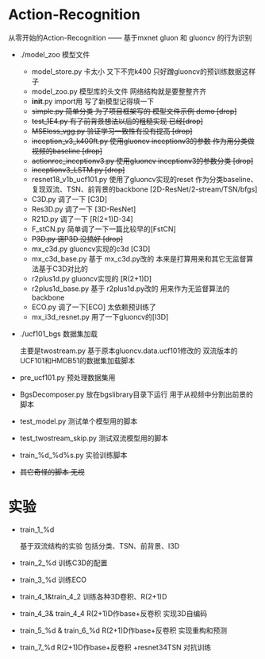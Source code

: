 # Action-Recognition

从零开始的Action-Recognition
——
基于mxnet gluon 和 gluoncv  的行为识别

- ./model_zoo		模型文件
	* model_store.py  卡太小 又下不完k400 只好蹭gluoncv的预训练数据这样子
	* model_zoo.py 		模型库的头文件 网络结构就是要整整齐齐
	* __init__.py 	import用 写了新模型记得填一下
	* <del>simple.py	 	简单分类 为了项目框架写的 模型文件示例 demo [drop]</del>
	* <del>test_1E4.py 	有了前背景想法以后的粗糙实现 已经[drop]</del>
	* <del>MSEloss_vgg.py 	验证学习一致性有没有提高 [drop]</del>
	* <del>inception_v3_k400ft.py	 使用gluoncv inceptionv3的参数 作为用分类做视频的baseline [drop]</del>
	* <del>actionrec_inceptionv3.py		使用gluoncv inceptionv3的参数分类 [drop]</del>
	* <del> inceptionv3_LSTM.py	[drop]</del>
	* resnet18_v1b_ucf101.py 	使用了gluoncv实现的reset 作为分类baseline、复现双流、TSN、前背景的backbone [2D-ResNet/2-stream/TSN/bfgs]
	* C3D.py 	调了一下 [C3D]
	* Res3D.py		调了一下 [3D-ResNet]
	* R21D.py		调了一下 [R(2+1)D-34]
	* F_stCN.py  	简单调了一下一篇比较早的[FstCN]
	* <del>P3D.py 	调P3D 没搞好 [drop]</del>
	*  mx_c3d.py	gluoncv实现的c3d [C3D]
	*  mx_c3d_base.py  基于 mx_c3d.py改的 本来是打算用来和其它无监督算法基于C3D对比的
	*  r2plus1d.py		gluoncv实现的 [R(2+1)D]
	*  r2plus1d_base.py  	基于 r2plus1d.py改的 用来作为无监督算法的backbone
	*  ECO.py	调了一下[ECO] 太依赖预训练了
	*  mx_i3d_resnet.py		用了一下gluoncv的[I3D]

-  ./ucf101_bgs		数据集加载	
  
   主要是twostream.py  基于原本gluoncv.data.ucf101修改的 双流版本的UCF101和HMDB51的数据集加载脚本  

- pre_ucf101.py		预处理数据集用
- BgsDecomposer.py 	 放在bgslibrary目录下运行 用于从视频中分割出前景的脚本
- test_model.py  测试单个模型用的脚本
- test_twostream_skip.py 	测试双流模型用的脚本
- train_%d_%d%s.py 实验训练脚本
- <del>其它奇怪的脚本 无视 </del>

# 实验

- train_1_%d

	基于双流结构的实验 包括分类、TSN、前背景、I3D
	
- train_2_%d
   训练C3D的配置

- train_3_%d
   训练ECO

- train_4_1&train_4_2
   训练各种3D卷积、R(2+1)D

- train_4_3& train_4_4
  R(2+1)D作base+反卷积 实现3D自编码

- train_5_%d & train_6_%d
    R(2+1)D作base+反卷积 实现重构和预测

- train_7_%d
    R(2+1)D作base+反卷积 +resnet34TSN 对抗训练
      